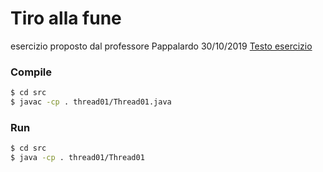 # Tiro alla fune
esercizio proposto dal professore Pappalardo 30/10/2019
[Testo esercizio](docs.google.com/document/d/1rwUrYYkbAFuw-vz5v6_oisTMivcWz7MKUMrVep3-GiQ/edit)
 

### Compile
```sh
$ cd src
$ javac -cp . thread01/Thread01.java
```
### Run
```sh
$ cd src
$ java -cp . thread01/Thread01
```
